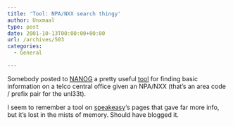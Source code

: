 ```yaml
---
title: 'Tool: NPA/NXX search thingy'
author: Unxmaal
type: post
date: 2001-10-13T00:00:00+00:00
url: /archives/503
categories:
  - General

---
```

Somebody posted to [NANOG][1] a pretty useful [tool][2] for finding basic information on a telco central office given an NPA/NXX (that&#8217;s an area code / prefix pair for the unl33t).

I seem to remember a tool on [speakeasy][3]&#8216;s pages that gave far more info, but it&#8217;s lost in the mists of memory. Should have blogged it.

 [1]: http://www.nanog.org/
 [2]: http://answerpointe.cctec.com/apps/npa-nxx/
 [3]: http://www.speakeasy.net/